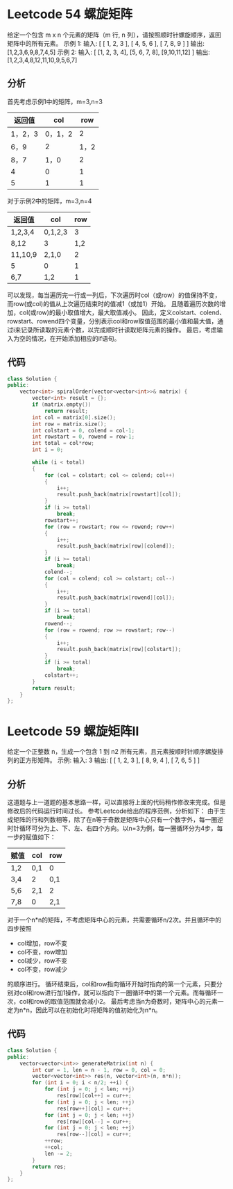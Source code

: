 # Leetcode 54 螺旋矩阵
给定一个包含 m x n 个元素的矩阵（m 行, n 列），请按照顺时针螺旋顺序，返回矩阵中的所有元素。
示例 1:
输入:
[
 [ 1, 2, 3 ],
 [ 4, 5, 6 ],
 [ 7, 8, 9 ]
]
输出: [1,2,3,6,9,8,7,4,5]
示例 2:
输入:
[
  [1, 2, 3, 4],
  [5, 6, 7, 8],
  [9,10,11,12]
]
输出: [1,2,3,4,8,12,11,10,9,5,6,7]

## 分析

首先考虑示例1中的矩阵，m=3,n=3

|返回值|col|row|
|--|--|--|
|1，2，3|0，1，2|2|
|6，9|2|1，2|
|8，7|1，0|2|
|4|0|1|
|5|1|1|

对于示例2中的矩阵，m=3,n=4

|返回值|col|row|
|--|--|--|
|1,2,3,4|0,1,2,3|3|
|8,12|3|1,2|
|11,10,9|2,1,0|2|
|5|0|1|
|6,7|1,2|1|

可以发现，每当遍历完一行或一列后，下次遍历时col（或row）的值保持不变，而row(或col)的值从上次遍历结束时的值减1（或加1）开始。
且随着遍历次数的增加，col(或row)的最小取值增大，最大取值减小。
因此，定义colstart、colend、rowstart、rowend四个变量，分别表示col和row取值范围的最小值和最大值，通过i来记录所读取的元素个数，以完成顺时针读取矩阵元素的操作。
最后，考虑输入为空的情况，在开始添加相应的if语句。
## 代码

``` C++
class Solution {
public:
    vector<int> spiralOrder(vector<vector<int>>& matrix) {
        vector<int> result = {};
        if (matrix.empty())
            return result;
        int col = matrix[0].size();
        int row = matrix.size();
        int colstart = 0, colend = col-1;
        int rowstart = 0, rowend = row-1;
        int total = col*row;
        int i = 0;

        while (i < total)
        {
            for (col = colstart; col <= colend; col++)
            {
                i++;
                result.push_back(matrix[rowstart][col]);
            }
            if (i >= total)
                break;
            rowstart++;
            for (row = rowstart; row <= rowend; row++)
            {
                i++;
                result.push_back(matrix[row][colend]);
            }
            if (i >= total)
                break;
            colend--;
            for (col = colend; col >= colstart; col--)
            {
                i++;
                result.push_back(matrix[rowend][col]);
            }
            if (i >= total)
                break;
            rowend--;
            for (row = rowend; row >= rowstart; row--)
            {
                i++;
                result.push_back(matrix[row][colstart]);
            }
            if (i >= total)
                break;
            colstart++;
        }
        return result;
    }
};
```

# Leetcode 59 螺旋矩阵Ⅱ
给定一个正整数 n，生成一个包含 1 到 n2 所有元素，且元素按顺时针顺序螺旋排列的正方形矩阵。
示例:
输入: 3
输出:
[
 [ 1, 2, 3 ],
 [ 8, 9, 4 ],
 [ 7, 6, 5 ]
]

## 分析
这道题与上一道题的基本思路一样，可以直接将上面的代码稍作修改来完成。但是修改后的代码运行时间过长。
参考Leetcode给出的程序范例，分析如下：
由于生成矩阵的行和列数相等，除了在n等于奇数是矩阵中心只有一个数字外，每一圈逆时针循环可分为上、下、左、右四个方向。以n=3为例，每一圈循环分为4步，每一步的赋值如下：

|赋值|col|row|
|--|--|--|
|1,2|0,1|0|
|3,4|2|0,1|
|5,6|2,1|2|
|7,8|0|2,1|

对于一个n\*n的矩阵，不考虑矩阵中心的元素，共需要循环n/2次。并且循环中的四步按照
- col增加，row不变
- col不变，row增加
- col减少，row不变
- col不变，row减少

的顺序进行。
循环结束后，col和row指向循环开始时指向的第一个元素，只要分别对col和row进行加1操作，就可以指向下一圈循环中的第一个元素。而每循环一次，col和row的取值范围就会减小2。
最后考虑当n为奇数时，矩阵中心的元素一定为n\*n，因此可以在初始化时将矩阵的值初始化为n\*n。

## 代码
```C++
class Solution {
public:
    vector<vector<int>> generateMatrix(int n) {
        int cur = 1, len = n - 1, row = 0, col = 0;
        vector<vector<int>> res(n, vector<int>(n, n*n));
        for (int i = 0; i < n/2; ++i) {
            for (int j = 0; j < len; ++j)
                res[row][col++] = cur++;
            for (int j = 0; j < len; ++j)
                res[row++][col] = cur++;
            for (int j = 0; j < len; ++j)
                res[row][col--] = cur++;
            for (int j = 0; j < len; ++j)
                res[row--][col] = cur++;
            ++row;
            ++col;
            len -= 2;
        }
        return res;
    }
};
```
